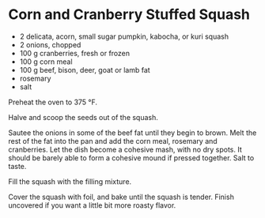 # Corn and Cranberry Stuffed Squash

- 2 delicata, acorn, small sugar pumpkin, kabocha, or kuri squash
- 2 onions, chopped
- 100 g cranberries, fresh or frozen
- 100 g corn meal
- 100 g beef, bison, deer, goat or lamb fat
- rosemary
- salt

Preheat the oven to 375 °F.

Halve and scoop the seeds out of the squash.

Sautee the onions in some of the beef fat until they begin to brown. Melt the
rest of the fat into the pan and add the corn meal, rosemary and cranberries.
Let the dish become a cohesive mash, with no dry spots. It should be barely
able to form a cohesive mound if pressed together. Salt to taste.

Fill the squash with the filling mixture. 

Cover the squash with foil, and bake until the squash is tender. Finish
uncovered if you want a little bit more roasty flavor.

